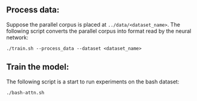 ## Process data:

Suppose the parallel corpus is placed at `../data/<dataset_name>`. The following script converts the parallel corpus into format read by the neural network:

`./train.sh --process_data --dataset <dataset_name>`

## Train the model:

The following script is a start to run experiments on the bash dataset:

`./bash-attn.sh`

